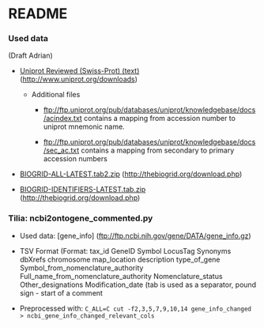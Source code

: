 # README #

### Used data
(Draft Adrian)

* [Uniprot Reviewed (Swiss-Prot) (text)](ftp://ftp.uniprot.org/pub/databases/uniprot/current_release/knowledgebase/completw/uniprot_sprot.dat.gz) (http://www.uniprot.org/downloads)
    * Additional files
        * ftp://ftp.uniprot.org/pub/databases/uniprot/knowledgebase/docs/acindex.txt contains a mapping from accession number to uniprot mnemonic name.

        * ftp://ftp.uniprot.org/pub/databases/uniprot/knowledgebase/docs/sec_ac.txt contains a mapping from secondary to primary accession numbers
     

* [BIOGRID-ALL-LATEST.tab2.zip](http://thebiogrid.org/downloads/archives/Latest%20Release/BIOGRID-ALL-LATEST.tab2.zip) (http://thebiogrid.org/download.php)

* [BIOGRID-IDENTIFIERS-LATEST.tab.zip](http://thebiogrid.org/downloads/archives/Latest%20Release/BIOGRID-IDENTIFIERS-LATEST.tab.zip) (http://thebiogrid.org/download.php)


### Tilia: ncbi2ontogene_commented.py

* Used data: [gene_info] (ftp://ftp.ncbi.nih.gov/gene/DATA/gene_info.gz)
 
* TSV Format (Format: tax_id GeneID Symbol LocusTag Synonyms dbXrefs chromosome map_location description type_of_gene Symbol_from_nomenclature_authority Full_name_from_nomenclature_authority Nomenclature_status Other_designations Modification_date (tab is used as a separator, pound sign - start of a comment

* Preprocessed with: `C_ALL=C cut -f2,3,5,7,9,10,14 gene_info_changed > ncbi_gene_info_changed_relevant_cols`
